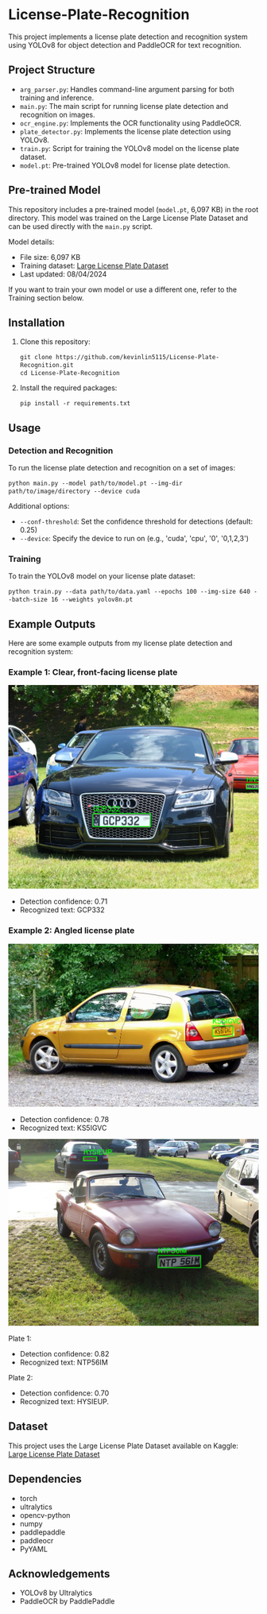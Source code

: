 # License-Plate-Recognition

This project implements a license plate detection and recognition system using YOLOv8 for object detection and PaddleOCR for text recognition.

## Project Structure

- `arg_parser.py`: Handles command-line argument parsing for both training and inference.
- `main.py`: The main script for running license plate detection and recognition on images.
- `ocr_engine.py`: Implements the OCR functionality using PaddleOCR.
- `plate_detector.py`: Implements the license plate detection using YOLOv8.
- `train.py`: Script for training the YOLOv8 model on the license plate dataset.
- `model.pt`: Pre-trained YOLOv8 model for license plate detection.

## Pre-trained Model

This repository includes a pre-trained model (`model.pt`, 6,097 KB) in the root directory. This model was trained on the Large License Plate Dataset and can be used directly with the `main.py` script.

Model details:
- File size: 6,097 KB
- Training dataset: [Large License Plate Dataset](https://www.kaggle.com/datasets/fareselmenshawii/large-license-plate-dataset)
- Last updated: 08/04/2024

If you want to train your own model or use a different one, refer to the Training section below.

## Installation

1. Clone this repository:
   ```
   git clone https://github.com/kevinlin5115/License-Plate-Recognition.git
   cd License-Plate-Recognition
   ```

2. Install the required packages:
   ```
   pip install -r requirements.txt
   ```

## Usage

### Detection and Recognition

To run the license plate detection and recognition on a set of images:

```
python main.py --model path/to/model.pt --img-dir path/to/image/directory --device cuda
```

Additional options:
- `--conf-threshold`: Set the confidence threshold for detections (default: 0.25)
- `--device`: Specify the device to run on (e.g., 'cuda', 'cpu', '0', '0,1,2,3')

### Training

To train the YOLOv8 model on your license plate dataset:

```
python train.py --data path/to/data.yaml --epochs 100 --img-size 640 --batch-size 16 --weights yolov8n.pt
```

## Example Outputs

Here are some example outputs from my license plate detection and recognition system:

### Example 1: Clear, front-facing license plate

![Clear license plate](output_images/clear_plate.png)

- Detection confidence: 0.71
- Recognized text: GCP332

### Example 2: Angled license plate

![Angled license plate](output_images/angled_plate.png)

- Detection confidence: 0.78
- Recognized text: KS5IGVC

![Multiple license plates](output_images/multiple_plates.png)

Plate 1:
- Detection confidence: 0.82
- Recognized text: NTP56IM

Plate 2:
- Detection confidence: 0.70
- Recognized text: HYSIEUP.

## Dataset

This project uses the Large License Plate Dataset available on Kaggle:
[Large License Plate Dataset](https://www.kaggle.com/datasets/fareselmenshawii/large-license-plate-dataset)

## Dependencies
- torch
- ultralytics
- opencv-python
- numpy
- paddlepaddle
- paddleocr
- PyYAML

## Acknowledgements

- YOLOv8 by Ultralytics
- PaddleOCR by PaddlePaddle
